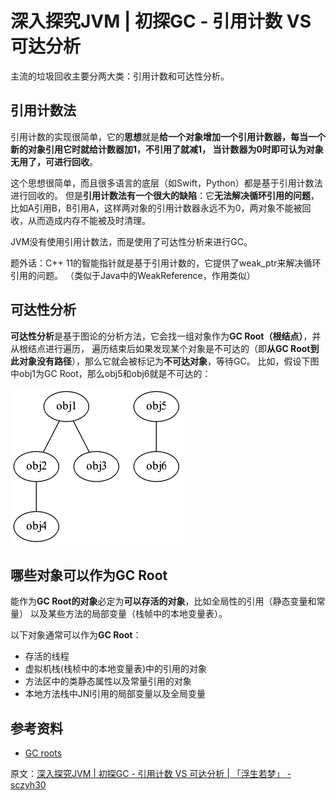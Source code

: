 
# 深入探究JVM | 初探GC - 引用计数 VS 可达分析

主流的垃圾回收主要分两大类：引用计数和可达性分析。


## 引用计数法
引用计数的实现很简单，它的**思想**就是**给一个对象增加一个引用计数器，每当一个新的对象引用它时就给计数器加1，不引用了就减1，
当计数器为0时即可认为对象无用了，可进行回收**。

这个思想很简单，而且很多语言的底层（如Swift，Python）都是基于引用计数法进行回收的。
但是**引用计数法有一个很大的缺陷**：它**无法解决循环引用的问题**，
比如A引用B，B引用A，这样两对象的引用计数器永远不为0，两对象不能被回收，从而造成内存不能被及时清理。

JVM没有使用引用计数法，而是使用了可达性分析来进行GC。

题外话：C++ 11的智能指针就是基于引用计数的，它提供了weak_ptr来解决循环引用的问题。
（类似于Java中的WeakReference，作用类似）


## 可达性分析
**可达性分析**是基于图论的分析方法，它会找一组对象作为**GC Root（根结点）**，并从根结点进行遍历，
遍历结束后如果发现某个对象是不可达的（即**从GC Root到此对象没有路径**），那么它就会被标记为**不可达对象**，等待GC。
比如，假设下图中obj1为GC Root，那么obj5和obj6就是不可达的：

![GC可达性分析图](./初探GC-引用计数VS可达分析/graph-gc-reachable.png)


## 哪些对象可以作为GC Root
能作为**GC Root的对象**必定为**可以存活的对象**，比如全局性的引用（静态变量和常量）
以及某些方法的局部变量（栈帧中的本地变量表）。

以下对象通常可以作为**GC Root**：
* 存活的线程
* 虚拟机栈(栈桢中的本地变量表)中的引用的对象
* 方法区中的类静态属性以及常量引用的对象
* 本地方法栈中JNI引用的局部变量以及全局变量


## 参考资料
* [GC roots](https://www.yourkit.com/docs/java/help/gc_roots.jsp)


原文：[深入探究JVM | 初探GC - 引用计数 VS 可达分析 | 「浮生若梦」 - sczyh30](http://www.sczyh30.com/posts/Java/jvm-gc-intro-count-vs-reachability/)
